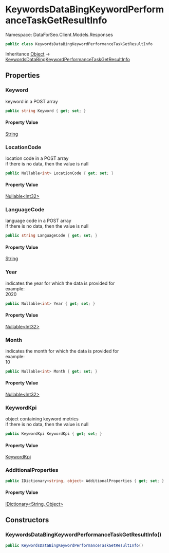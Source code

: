 # KeywordsDataBingKeywordPerformanceTaskGetResultInfo

Namespace: DataForSeo.Client.Models.Responses

```csharp
public class KeywordsDataBingKeywordPerformanceTaskGetResultInfo
```

Inheritance [Object](https://docs.microsoft.com/en-us/dotnet/api/system.object) → [KeywordsDataBingKeywordPerformanceTaskGetResultInfo](./dataforseo.client.models.responses.keywordsdatabingkeywordperformancetaskgetresultinfo.md)

## Properties

### **Keyword**

keyword in a POST array

```csharp
public string Keyword { get; set; }
```

#### Property Value

[String](https://docs.microsoft.com/en-us/dotnet/api/system.string)<br>

### **LocationCode**

location code in a POST array
 <br>if there is no data, then the value is null

```csharp
public Nullable<int> LocationCode { get; set; }
```

#### Property Value

[Nullable&lt;Int32&gt;](https://docs.microsoft.com/en-us/dotnet/api/system.nullable-1)<br>

### **LanguageCode**

language code in a POST array
 <br>if there is no data, then the value is null

```csharp
public string LanguageCode { get; set; }
```

#### Property Value

[String](https://docs.microsoft.com/en-us/dotnet/api/system.string)<br>

### **Year**

indicates the year for which the data is provided for
 <br>example:
 <br>2020

```csharp
public Nullable<int> Year { get; set; }
```

#### Property Value

[Nullable&lt;Int32&gt;](https://docs.microsoft.com/en-us/dotnet/api/system.nullable-1)<br>

### **Month**

indicates the month for which the data is provided for
 <br>example:
 <br>10

```csharp
public Nullable<int> Month { get; set; }
```

#### Property Value

[Nullable&lt;Int32&gt;](https://docs.microsoft.com/en-us/dotnet/api/system.nullable-1)<br>

### **KeywordKpi**

object containing keyword metrics
 <br>if there is no data, then the value is null

```csharp
public KeywordKpi KeywordKpi { get; set; }
```

#### Property Value

[KeywordKpi](./dataforseo.client.models.keywordkpi.md)<br>

### **AdditionalProperties**

```csharp
public IDictionary<string, object> AdditionalProperties { get; set; }
```

#### Property Value

[IDictionary&lt;String, Object&gt;](https://docs.microsoft.com/en-us/dotnet/api/system.collections.generic.idictionary-2)<br>

## Constructors

### **KeywordsDataBingKeywordPerformanceTaskGetResultInfo()**

```csharp
public KeywordsDataBingKeywordPerformanceTaskGetResultInfo()
```
